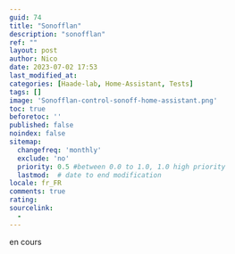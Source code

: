 ```yaml
---
guid: 74
title: "Sonofflan"
description: "sonofflan"
ref: ""
layout: post
author: Nico
date: 2023-07-02 17:53
last_modified_at: 
categories: [Haade-lab, Home-Assistant, Tests]
tags: []
image: 'Sonofflan-control-sonoff-home-assistant.png'
toc: true
beforetoc: ''
published: false
noindex: false
sitemap:
  changefreq: 'monthly'
  exclude: 'no'
  priority: 0.5 #between 0.0 to 1.0, 1.0 high priority
  lastmod:  # date to end modification
locale: fr_FR
comments: true
rating:  
sourcelink:
  - 
---
```


en cours
